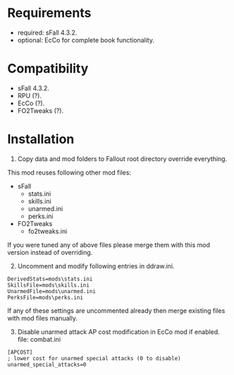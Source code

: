 # Requirements

* required: sFall 4.3.2.
* optional: EcCo for complete book functionality.

# Compatibility

* sFall 4.3.2.
* RPU (?).
* EcCo (?).
* FO2Tweaks (?).

# Installation

1. Copy data and mod folders to Fallout root directory override everything.

This mod reuses following other mod files:

* sFall
	* stats.ini
	* skills.ini
	* unarmed.ini
	* perks.ini
* FO2Tweaks
	* fo2tweaks.ini

If you were tuned any of above files please merge them with this mod version instead of overriding.

2. Uncomment and modify following entries in ddraw.ini.
```
DerivedStats=mods\stats.ini
SkillsFile=mods\skills.ini
UnarmedFile=mods\unarmed.ini
PerksFile=mods\perks.ini
```
If any of these settings are uncommented already then merge existing files with mod files manually.

3. Disable unarmed attack AP cost modification in EcCo mod if enabled.
file: combat.ini
```
[APCOST]
; lower cost for unarmed special attacks (0 to disable)
unarmed_special_attacks=0
```

